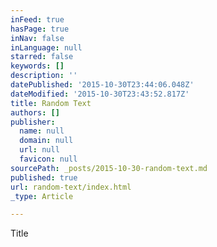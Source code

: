```yaml
---
inFeed: true
hasPage: true
inNav: false
inLanguage: null
starred: false
keywords: []
description: ''
datePublished: '2015-10-30T23:44:06.048Z'
dateModified: '2015-10-30T23:43:52.817Z'
title: Random Text
authors: []
publisher:
  name: null
  domain: null
  url: null
  favicon: null
sourcePath: _posts/2015-10-30-random-text.md
published: true
url: random-text/index.html
_type: Article

---
```

Title